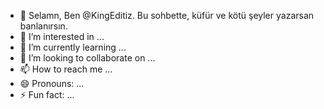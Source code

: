 - 👋 Selamn, Ben @KingEditiz. Bu sohbette, küfür ve kötü şeyler yazarsan banlanırsın.
- 👀 I’m interested in ...
- 🌱 I’m currently learning ...
- 💞️ I’m looking to collaborate on ...
- 📫 How to reach me ...
- 😄 Pronouns: ...
- ⚡ Fun fact: ...

<!---
KingEditiz/KingEditiz is a ✨ special ✨ repository because its `README.md` (this file) appears on your GitHub profile.
You can click the Preview link to take a look at your changes.
--->
